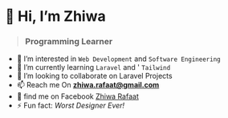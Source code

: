 # 👋 Hi, I’m **Zhiwa** 
> ### Programming Learner

- 👀 I’m interested in `Web Development` and `Software Engineering`
- 🌱 I’m currently learning `Laravel` and '
`Tailwind`
- 💞️ I’m looking to collaborate on Laravel Projects
- 📫 Reach me On **zhiwa.rafaat@gmail.com**
- 📲 find me on Facebook [Zhiwa Rafaat](https://www.facebook.com/zhiwa.rafaat?mibextid=ZbWKwL)
- ⚡ Fun fact: *Worst Designer Ever!*

<!---
Zhiwa01/Zhiwa01 is a ✨ special ✨ repository because its `README.md` (this file) appears on your GitHub profile.
You can click the Preview link to take a look at your changes.
--->
